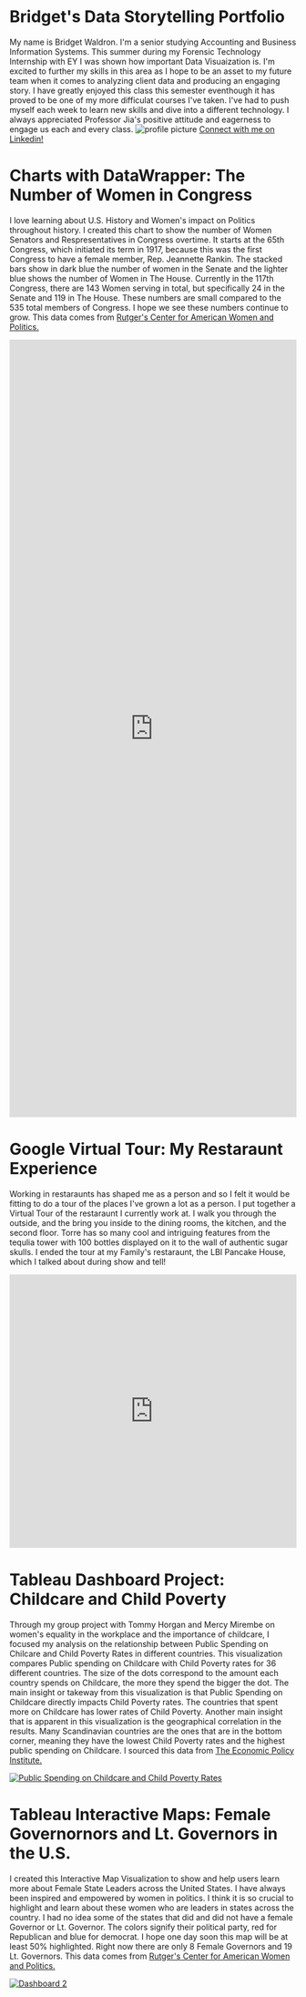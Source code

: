 # Bridget's Data Storytelling Portfolio 
My name is Bridget Waldron. I'm a senior studying Accounting and Business Information Systems. This summer during my Forensic Technology Internship with EY I was shown how important Data Visuaization is. I'm excited to further my skills in this area as I hope to be an asset to my future team when it comes to analyzing client data and producing an engaging story. I have greatly enjoyed this class this semester eventhough it has proved to be one of my more difficulat courses I've taken. I've had to push myself each week to learn new skills and dive into a different technology. I always appreciated Professor Jia's positive attitude and eagerness to engage us each and every class. 
![profile picture](https://github.com/bridgetmwaldron/bridgetmwaldron.github.io/blob/main/Screen%20Shot%202019-03-21%20at%2012.05.59%20AM.png?raw=true)
[Connect with me on Linkedin!](https://www.linkedin.com/in/bridget-waldron/ "Bridget Waldron")
# Charts with DataWrapper: The Number of Women in Congress
I love learning about U.S. History and Women's impact on Politics throughout history. I created this chart to show the number of Women Senators and Respresentatives in Congress overtime. It starts at the 65th Congress, which initiated its term in 1917, because this was the first Congress to have a female member, Rep. Jeannette Rankin. The stacked bars show in dark blue the number of women in the Senate and the lighter blue shows the number of Women in The House. Currently in the 117th Congress, there are 143 Women serving in total, but specifically 24 in the Senate and 119 in The House. These numbers are small compared to the 535 total members of Congress. I hope we see these numbers continue to grow. This data comes from [Rutger's Center for American Women and Politics.](https://cawpdata.rutgers.edu/women-elected-officials/position?position%5B%5D=Governor&position%5B%5D=Lt+Governor&current=1&yearend_filter=All&items_per_page=50/ "Women Elected Officials by Position")
<iframe title="Women in US Congress " aria-label="Stacked Bars" id="datawrapper-chart-6Asew" src="https://datawrapper.dwcdn.net/6Asew/1/" scrolling="no" frameborder="0" style="width: 0; min-width: 100% !important; border: none;" height="1365"></iframe><script type="text/javascript">!function(){"use strict";window.addEventListener("message",(function(a){if(void 0!==a.data["datawrapper-height"])for(var e in a.data["datawrapper-height"]){var t=document.getElementById("datawrapper-chart-"+e)||document.querySelector("iframe[src*='"+e+"']");t&&(t.style.height=a.data["datawrapper-height"][e]+"px")}}))}();
</script>

# Google Virtual Tour: My Restaraunt Experience
Working in restaraunts has shaped me as a person and so I felt it would be fitting to do a tour of the places I've grown a lot as a person. I put together a Virtual Tour of the restaraunt I currently work at. I walk you through the outside, and the bring you inside to the dining rooms, the kitchen, and the second floor. Torre has so many cool and intriguing features from the tequlia tower with 100 bottles displayed on it to the wall of authentic sugar skulls. I ended the tour at my Family's restaraunt, the LBI Pancake House, which I talked about during show and tell! 
<iframe width="100%" height="480px" src="https://poly.google.com/view/23E4uliuPWt/embed?chrome=min" frameborder="0" style="border:none;" allowvr="yes" allow="vr; xr; accelerometer; magnetometer; gyroscope; autoplay;" allowfullscreen mozallowfullscreen="true" webkitallowfullscreen="true" onmousewheel="" ></iframe>

# Tableau Dashboard Project: Childcare and Child Poverty 
Through my group project with Tommy Horgan and Mercy Mirembe on women's equality in the workplace and the importance of childcare, I focused my analysis on the relationship between Public Spending on Chilcare and Child Poverty Rates in different countries. This visualization compares Public spending on Childcare with Child Poverty rates for 36 different countries. The size of the dots correspond to the amount each country spends on Childcare, the more they spend the bigger the dot. The main insight or takeway from this visualization is that Public Spending on Childcare directly impacts Child Poverty rates. The countries that spent more on Childcare has lower rates of Child Poverty. Another main insight that is apparent in this visualization is the geographical correlation in the results. Many Scandinavian countries are the ones that are in the bottom corner, meaning they have the lowest Child Poverty rates and the highest public spending on Childcare.
I sourced this data from [The Economic Policy Institute.](https://www.epi.org/publication/countries-investing-more-in-social-programs-have-less-child-poverty// "Countries investing more in social programs have less child poverty")
<div class='tableauPlaceholder' id='viz1620707978346' style='position: relative'><noscript><a href='#'><img alt='Public Spending on Childcare and Child Poverty Rates ' src='https:&#47;&#47;public.tableau.com&#47;static&#47;images&#47;Ch&#47;ChildcareandChildPoverty&#47;Sheet1&#47;1_rss.png' style='border: none' /></a></noscript><object class='tableauViz'  style='display:none;'><param name='host_url' value='https%3A%2F%2Fpublic.tableau.com%2F' /> <param name='embed_code_version' value='3' /> <param name='site_root' value='' /><param name='name' value='ChildcareandChildPoverty&#47;Sheet1' /><param name='tabs' value='no' /><param name='toolbar' value='yes' /><param name='static_image' value='https:&#47;&#47;public.tableau.com&#47;static&#47;images&#47;Ch&#47;ChildcareandChildPoverty&#47;Sheet1&#47;1.png' /> <param name='animate_transition' value='yes' /><param name='display_static_image' value='yes' /><param name='display_spinner' value='yes' /><param name='display_overlay' value='yes' /><param name='display_count' value='yes' /><param name='language' value='en' /></object></div><script type='text/javascript'> var divElement = document.getElementById('viz1620707978346'); var vizElement = divElement.getElementsByTagName('object')[0]; vizElement.style.width='100%';vizElement.style.height=(divElement.offsetWidth*0.75)+'px'; var scriptElement = document.createElement('script'); scriptElement.src = 'https://public.tableau.com/javascripts/api/viz_v1.js'; vizElement.parentNode.insertBefore(scriptElement, vizElement); </script>

# Tableau Interactive Maps: Female Governornors and Lt. Governors in the U.S.
I created this Interactive Map Visualization to show and help users learn more about Female State Leaders across the United States. I have always been inspired and empowered by women in politics. I think it is so crucial to highlight and learn about these women who are leaders in states across the country. I had no idea some of the states that did and did not have a female Governor or Lt. Governor. The colors signify their political party, red for Republican and blue for democrat. I hope one day soon this map will be at least 50% highlighted. Right now there are only 8 Female Governors and 19 Lt. Governors. 
This data comes from [Rutger's Center for American Women and Politics.](https://cawpdata.rutgers.edu/women-elected-officials/position?position%5B%5D=Governor&position%5B%5D=Lt+Governor&current=1&yearend_filter=All&items_per_page=50/ "Women Elected Officials by Position")
<div class='tableauPlaceholder' id='viz1620701954864' style='position: relative'><noscript><a href='#'><img alt='Dashboard 2 ' src='https:&#47;&#47;public.tableau.com&#47;static&#47;images&#47;CO&#47;COMMfemalegovernors&#47;Dashboard2&#47;1_rss.png' style='border: none' /></a></noscript><object class='tableauViz'  style='display:none;'><param name='host_url' value='https%3A%2F%2Fpublic.tableau.com%2F' /> <param name='embed_code_version' value='3' /> <param name='site_root' value='' /><param name='name' value='COMMfemalegovernors&#47;Dashboard2' /><param name='tabs' value='no' /><param name='toolbar' value='yes' /><param name='static_image' value='https:&#47;&#47;public.tableau.com&#47;static&#47;images&#47;CO&#47;COMMfemalegovernors&#47;Dashboard2&#47;1.png' /> <param name='animate_transition' value='yes' /><param name='display_static_image' value='yes' /><param name='display_spinner' value='yes' /><param name='display_overlay' value='yes' /><param name='display_count' value='yes' /><param name='language' value='en' /><param name='filter' value='publish=yes' /></object></div><script type='text/javascript'> var divElement = document.getElementById('viz1620701954864'); var vizElement = divElement.getElementsByTagName('object')[0]; if ( divElement.offsetWidth > 800 ) { vizElement.style.width='1000px';vizElement.style.height='827px';} else if ( divElement.offsetWidth > 500 ) { vizElement.style.width='1000px';vizElement.style.height='827px';} else { vizElement.style.width='100%';vizElement.style.height='727px';} var scriptElement = document.createElement('script'); scriptElement.src = 'https://public.tableau.com/javascripts/api/viz_v1.js'; vizElement.parentNode.insertBefore(scriptElement, vizElement); </script>
